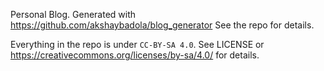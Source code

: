 Personal Blog. Generated with https://github.com/akshaybadola/blog_generator
See the repo for details.

Everything in the repo is under `CC-BY-SA 4.0`. See LICENSE or
https://creativecommons.org/licenses/by-sa/4.0/ for details.
